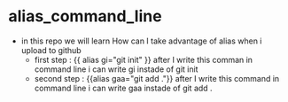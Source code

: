 # alias_command_line

* in this repo we will learn How can I take advantage of alias when i upload to github 
  * first step : {{ alias gi="git init" }} after I write this comman in command line i can write gi instade of git init 
  * second step : {{alias gaa="git add ."}} after I write this command in command line i can write gaa instade of git add .
